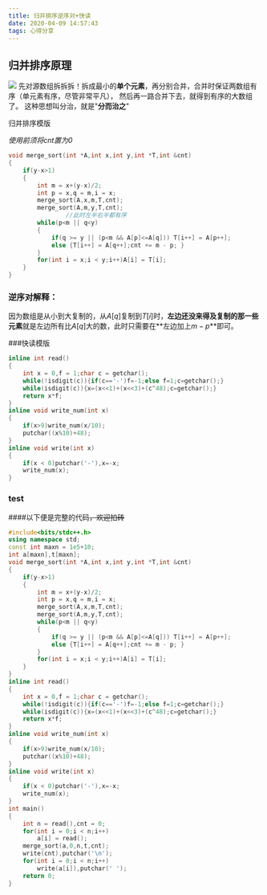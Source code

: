 ```yaml
---
title: 归并排序逆序对+快读
date: 2020-04-09 14:57:43
tags: 心得分享
---
```

## 归并排序原理
![](https://img2018.cnblogs.com/blog/1653262/202001/1653262-20200123085200050-668412306.png)
先对源数组拆拆拆！拆成最小的**单个元素**，再分别合并，合并时保证两数组有序（单元素有序，尽管非常平凡），
然后再一路合并下去，就得到有序的大数组了。
这种思想叫分治，就是"**分而治之**"



归并排序模版

<!--more-->

*使用前须将cnt置为0*
```cpp
void merge_sort(int *A,int x,int y,int *T,int &cnt)
{
	if(y-x>1)
	{
		int m = x+(y-x)/2;
		int p = x,q = m,i = x;
		merge_sort(A,x,m,T,cnt);
		merge_sort(A,m,y,T,cnt);
                //此时左半右半都有序
		while(p<m || q<y)
		{
			if(q >= y || (p<m && A[p]<=A[q])) T[i++] = A[p++];
			else {T[i++] = A[q++];cnt += m - p; }
		}
		for(int i = x;i < y;i++)A[i] = T[i];
	}
}
```
### 逆序对解释：
因为数组是从小到大复制的，从$A[q]$复制到$T[i]$时，**左边还没来得及复制的那一些元素**就是左边所有比$A[q]$大的数，此时只需要在**左边加上$m-p$**即可。

###快读模版
```cpp
inline int read()
{
	int x = 0,f = 1;char c = getchar();
	while(!isdigit(c)){if(c=='-')f=-1;else f=1;c=getchar();}
	while(isdigit(c)){x=(x<<1)+(x<<3)+(c^48);c=getchar();}
	return x*f;
}
inline void write_num(int x)
{
	if(x>9)write_num(x/10);
	putchar((x%10)+48);
}
inline void write(int x)
{
	if(x < 0)putchar('-'),x=-x;
	write_num(x);
} 
```

### test
####以下便是完整的代码~~，欢迎拍砖~~
```cpp
#include<bits/stdc++.h>
using namespace std;
const int maxn = 1e5+10;
int a[maxn],t[maxn];
void merge_sort(int *A,int x,int y,int *T,int &cnt)
{
	if(y-x>1)
	{
		int m = x+(y-x)/2;
		int p = x,q = m,i = x;
		merge_sort(A,x,m,T,cnt);
		merge_sort(A,m,y,T,cnt);
		while(p<m || q<y)
		{
			if(q >= y || (p<m && A[p]<=A[q])) T[i++] = A[p++];
			else {T[i++] = A[q++];cnt += m - p; }
		}
		for(int i = x;i < y;i++)A[i] = T[i];
	}
}
inline int read()
{
	int x = 0,f = 1;char c = getchar();
	while(!isdigit(c)){if(c=='-')f=-1;else f=1;c=getchar();}
	while(isdigit(c)){x=(x<<1)+(x<<3)+(c^48);c=getchar();}
	return x*f;
}
inline void write_num(int x)
{
	if(x>9)write_num(x/10);
	putchar((x%10)+48);
}
inline void write(int x)
{
	if(x < 0)putchar('-'),x=-x;
	write_num(x);
} 
int main()
{
	int n = read(),cnt = 0;
	for(int i = 0;i < n;i++)
		a[i] = read();
	merge_sort(a,0,n,t,cnt);
	write(cnt),putchar('\n');
	for(int i = 0;i < n;i++)
		write(a[i]),putchar(' ');
	return 0;
}
```
